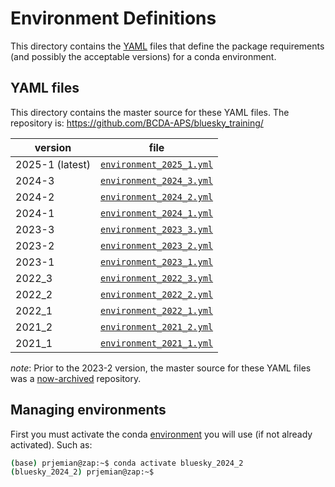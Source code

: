 # Environment Definitions

This directory contains the [YAML](https://yaml.org) files that define the
package requirements (and possibly the acceptable versions) for a conda
environment.

## YAML files

This directory contains the master source for these YAML files.
The repository is: https://github.com/BCDA-APS/bluesky_training/

version | file
--- | ---
2025-1 (latest) | [`environment_2025_1.yml`](./environment_2025_1.yml)
2024-3 | [`environment_2024_3.yml`](./environment_2024_3.yml)
2024-2 | [`environment_2024_2.yml`](./archive/environment_2024_2.yml)
2024-1 | [`environment_2024_1.yml`](./archive/environment_2024_1.yml)
2023-3 | [`environment_2023_3.yml`](./archive/environment_2023_3.yml)
2023-2 | [`environment_2023_2.yml`](./archive/environment_2023_2.yml)
2023-1 | [`environment_2023_1.yml`](./archive/environment_2023_1.yml)
2022_3 | [`environment_2022_3.yml`](./archive/environment_2022_3.yml)
2022_2 | [`environment_2022_2.yml`](./archive/environment_2022_2.yml)
2022_1 | [`environment_2022_1.yml`](./archive/environment_2022_1.yml)
2021_2 | [`environment_2021_2.yml`](./archive/environment_2021_2.yml)
2021_1 | [`environment_2021_1.yml`](./archive/environment_2021_1.yml)

_note_: Prior to the 2023-2 version, the master source for these YAML files was a
[now-archived](https://github.com/BCDA-APS/use_bluesky/tree/main/install)
repository.

## Managing environments

First you must activate the conda
[environment](https://bcda-aps.github.io/bluesky_training/reference/_conda_environment.html)
you will use (if not already activated). Such as:

```bash
(base) prjemian@zap:~$ conda activate bluesky_2024_2
(bluesky_2024_2) prjemian@zap:~$ 
```
